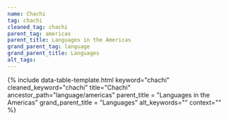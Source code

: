 ```yaml
---
name: Chachi
tag: chachi
cleaned_tag: chachi
parent_tag: americas
parent_title: Languages in the Americas
grand_parent_tag: language
grand_parent_title: Languages
alt_tags: 
---
```


{% include data-table-template.html 
  keyword="chachi" 
  cleaned_keyword="chachi" 
  title="Chachi"
  ancestor_path="language/americas" 
  parent_title = "Languages in the Americas"
  grand_parent_title = "Languages"
  alt_keywords=""
  context=""
%}

